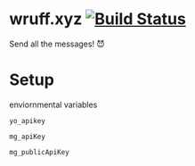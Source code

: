 # wruff.xyz [![Build Status](https://travis-ci.org/chdsbd/wruff.xyz.svg?branch=master)](https://travis-ci.org/chdsbd/wruff.xyz)
Send all the messages! :smiling_imp:


# Setup

enviornmental variables

`yo_apikey`

`mg_apiKey`

`mg_publicApiKey`
